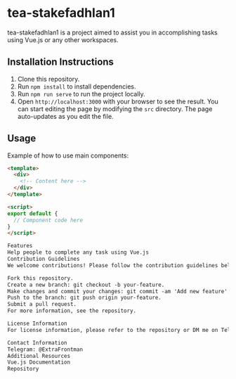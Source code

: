 # tea-stakefadhlan1

tea-stakefadhlan1 is a project aimed to assist you in accomplishing tasks using Vue.js or any other workspaces.

## Installation Instructions

1. Clone this repository.
2. Run `npm install` to install dependencies.
3. Run `npm run serve` to run the project locally.
4. Open `http://localhost:3000` with your browser to see the result. You can start editing the page by modifying the `src` directory. The page auto-updates as you edit the file.

## Usage

Example of how to use main components:

```html
<template>
  <div>
    <!-- Content here -->
  </div>
</template>

<script>
export default {
  // Component code here
}
</script>

Features
Help people to complete any task using Vue.js
Contribution Guidelines
We welcome contributions! Please follow the contribution guidelines below:

Fork this repository.
Create a new branch: git checkout -b your-feature.
Make changes and commit your changes: git commit -am 'Add new feature'.
Push to the branch: git push origin your-feature.
Submit a pull request.
For more information, see the repository.

License Information
For license information, please refer to the repository or DM me on Telegram @ExtraFrontman.

Contact Information
Telegram: @ExtraFrontman
Additional Resources
Vue.js Documentation
Repository
